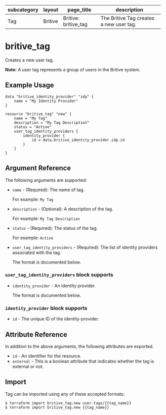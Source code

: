 | subcategory | layout    | page_title             | description                             |
| ----------- | --------- | ---------------------- | --------------------------------------- |
| Tag         |  Britive  | Britive: britive_tag   | The Britive Tag creates a new user tag. |

# britive\_tag

Creates a new user tag.

**Note:** A user tag represents a group of users in the Britive system.

## Example Usage

```hcl
data "britive_identity_provider" "idp" {
    name = "My Identity Provider"
}

resource "britive_tag" "new" {
    name = "My Tag"
    description = "My Tag Description"
    status = "Active"
    user_tag_identity_providers {
        identity_provider {
            id = data.britive_identity_provider.idp.id
        }
    }
}
```
## Argument Reference

The following arguments are supported:

* `name` - (Required): The name of tag.

  For example: `My Tag`

* `description` - (Optional): A description of the tag.

  For example: `My Tag Description`

* `status` - (Required): The status of the tag.

  For example: `Active`

* `user_tag_identity_providers` - (Required): The list of identity providers associated with the tag. 

  The format is documented below.

### `user_tag_identity_providers` block supports

* `identity_provider` - An identity provider. 

  The format is documented below.

### `identity_provider` block supports

* `id` - The unique ID of the identity-provider.

## Attribute Reference

In addition to the above arguments, the following attributes are exported.

* `id` - An identifier for the resource.
* `external` - This is a boolean attribute that indicates whether the tag is external or not.

## Import

Tag can be imported using any of these accepted formats:

```
$ terraform import britive_tag.new user-tags/{{tag_name}}
$ terraform import britive_tag.new {{tag_name}}
```